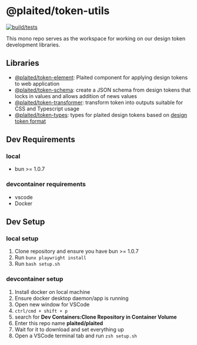 # @plaited/token-utils

[![build/tests](https://github.com/plaited/plaited/actions/workflows/tests.yml/badge.svg?branch=main)](https://github.com/plaited/plaited/actions/workflows/tests.yml)

This mono repo serves as the workspace for working on our design token
development libraries.

## Libraries

- [@plaited/token-element](libs/token-element/README.md): Plaited component for applying design tokens to web application
- [@plaited/token-schema](libs/token-schema/README.md): create a JSON schema from design tokens that locks in values and allows addition of news values
- [@plaited/token-transformer](libs/token-transformer/README.md): transform token into outputs suitable for CSS and Typescript usage
- [@plaited/token-types](libs/token-types/README.md): types for plaited design tokens based on [design token format](https://design-tokens.github.io/community-group/format/)

## Dev Requirements

### local

- bun >= 1.0.7

### devcontainer requirements

- vscode
- Docker

## Dev Setup

### local setup

1. Clone repository and ensure you have bun >= 1.0.7
2. Run `bunx playwright install`
3. Run `bash setup.sh`

### devcontainer setup

1. Install docker on local machine
2. Ensure docker desktop daemon/app is running
3. Open new window for VSCode
4. `ctrl/cmd + shift + p`
5. search for **Dev Containers:Clone Repository in Container Volume**
6. Enter this repo name **plaited/plaited**
7. Wait for it to download and set everything up
8. Open a VSCode terminal tab and run `zsh setup.sh`
